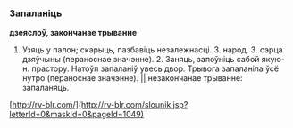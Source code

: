 ### Запаланіць
**дзеяслоў, закончанае трыванне**

1. Узяць у палон; скарыць, пазбавіць незалежнасці. З. народ. З. сэрца дзяўчыны (пераноснае значэнне). 2. Заняць, запоўніць сабой якую-н. прастору. Натоўп запаланіў увесь двор. Трывога запаланіла ўсё нутро (пераноснае значэнне). || незакончанае трыванне: запаланяць.

<a rel="author">[http://rv-blr.com/](http://rv-blr.com/slounik.jsp?letterId=0&maskId=0&pageId=1049)</a>
